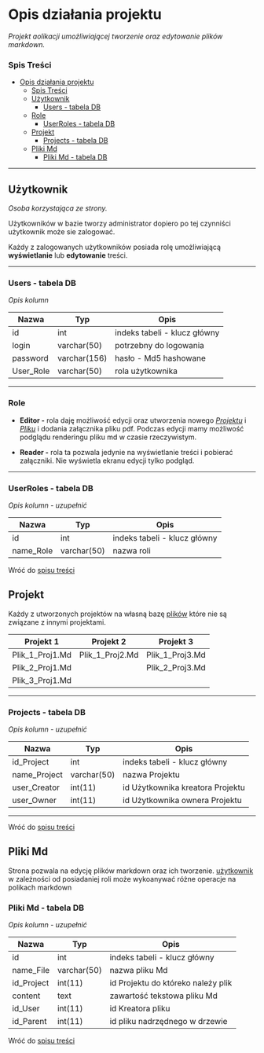 # Opis działania projektu

*Projekt aolikacji umożliwiającej tworzenie oraz edytowanie plików markdown.*

### Spis Treści
- [Opis działania projektu](#opis-działania-projektu)
    - [Spis Treści](#spis-treści)
  - [Użytkownik](#użytkownik)
    - [Users - tabela DB](#users---tabela-db)
  - [Role](#role)
    - [UserRoles - tabela DB](#userroles---tabela-db)
  - [Projekt](#projekt)
    - [Projects - tabela DB](#projects---tabela-db)
  - [Pliki Md](#pliki-md)
    - [Pliki Md - tabela DB](#pliki-md---tabela-db)
---
## Użytkownik
*Osoba korzystająca ze strony.*

Użytkowników w bazie tworzy administrator dopiero po tej czynniści użytkownik może sie zalogować.

Każdy z zalogowanych użytkowników posiada rolę umożliwiającą **wyświetlanie** lub **edytowanie** treści.

---
### Users - tabela DB

*Opis kolumn*

| Nazwa       | Typ         | Opis        |
| ----------- | ----------- | ----------- |
| id | int | indeks tabeli - klucz główny |
| login |varchar(50)| potrzebny do logowania|
| password |varchar(156)| hasło - Md5 hashowane |
| User_Role |varchar(50)| rola użytkownika |
---
### Role
- **Editor -** rola daję możliwość edycji oraz utworzenia nowego [*Projektu*](#projekt) i [*Pliku*](#pliki-md) i dodania załącznika pliku pdf.
Podczas edycji mamy możliwość podglądu renderingu pliku md w czasie rzeczywistym.

- **Reader -** rola ta pozwala jedynie na wyświetlanie treści i pobierać załączniki. Nie wyświetla ekranu edycji tylko podgląd.
---
### UserRoles - tabela DB

*Opis kolumn - uzupełnić*

| Nazwa       | Typ         | Opis        |
| ----------- | ----------- | ----------- |
| id | int | indeks tabeli - klucz główny |
| name_Role |varchar(50)| nazwa roli|



Wróć do [spisu treści](#spis-tresci)

## Projekt
 Każdy z utworzonych projektów na własną bazę [plików](#pliki-Md) które nie są związane z innymi projektami. 

| Projekt 1    | Projekt 2    | Projekt 3    |
| ----------- | ----------- | ----------- |
| Plik_1_Proj1.Md | Plik_1_Proj2.Md | Plik_1_Proj3.Md |
| Plik_2_Proj1.Md || Plik_2_Proj3.Md |
| Plik_3_Proj1.Md |||
---
### Projects - tabela DB

*Opis kolumn - uzupełnić*

| Nazwa       | Typ         | Opis        |
| ----------- | ----------- | ----------- |
| id_Project | int | indeks tabeli - klucz główny |
| name_Project |varchar(50)| nazwa Projektu|
| user_Creator  |int(11)| id Użytkownika kreatora Projektu |
| user_Owner  |int(11)|id Użytkownika ownera Projektu|

---

Wróć do [spisu treści](#spis-tresci)

## Pliki Md
Strona pozwala na edycję plików markdown oraz ich tworzenie.
[użytkownik](#użytkownik) w zależności od posiadaniej roli może wykoanywać różne operacje na polikach markdown

### Pliki Md - tabela DB

*Opis kolumn - uzupełnić*

| Nazwa       | Typ         | Opis        |
| ----------- | ----------- | ----------- |
| id | int | indeks tabeli - klucz główny |
| name_File |varchar(50)| nazwa pliku Md|
| id_Project  |int(11)| id Projektu do któreko należy plik  |
| content  |text|zawartość tekstowa pliku Md|
| id_User   |	int(11)|id Kreatora pliku|
| id_Parent   |	int(11)|id pliku nadrzędnego w drzewie|


Wróć do [spisu treści](#spis-tresci)

